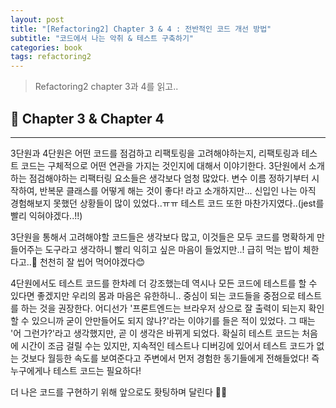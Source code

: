 ```yaml
---
layout: post
title: "[Refactoring2] Chapter 3 & 4 : 전반적인 코드 개선 방법"
subtitle: "코드에서 나는 악취 & 테스트 구축하기"
categories: book
tags: refactoring2
---
```


> Refactoring2 chapter 3과 4를 읽고..

<!---more--->

## 📌 Chapter 3 & Chapter 4

---

3단원과 4단원은 어떤 코드를 점검하고 리팩토링을 고려해야하는지, 리팩토링과 테스트 코드는 구체적으로 어떤 연관을 가지는 것인지에 대해서 이야기한다. 3단원에서 소개하는 점검해야하는 리팩터링 요소들은 생각보다 엄청 많았다. 변수 이름 정하기부터 시작하여, 반복문 클래스를 어떻게 해는 것이 좋다! 라고 소개하지만... 신입인 나는 아직 경험해보지 못했던 상황들이 많이 있었다..ㅠㅠ 테스트 코드 또한 마찬가지였다..(jest를 빨리 익혀야겠다..!!)

3단원을 통해서 고려해야할 코드들은 생각보다 많고, 이것들은 모두 코드를 명확하게 만들어주는 도구라고 생각하니 빨리 익히고 싶은 마음이 들었지만..! 급히 먹는 밥이 체한다고..🍚 천천히 잘 씹어 먹어야겠다😊

4단원에서도 테스트 코드를 한차례 더 강조했는데 역시나 모든 코드에 테스트를 할 수 있다면 좋겠지만 우리의 몸과 마음은 유한하니.. 중심이 되는 코드들을 중점으로 테스트를 하는 것을 권장한다. 어디선가 '프론트엔드는 브라우저 상으로 잘 출력이 되는지 확인할 수 있으니까 굳이 안만들어도 되지 않나?'라는 이야기를 들은 적이 있었다. 그 때는 '어 그런가?'라고 생각했지만, 곧 이 생각은 바뀌게 되었다. 확실히 테스트 코드는 처음에 시간이 조금 걸릴 수는 있지만, 지속적인 테스트나 디버깅에 있어서 테스트 코드가 없는 것보다 월등한 속도를 보여준다고 주변에서 먼저 경험한 동기들에게 전해들었다! 즉 누구에게나 테스트 코드는 필요하다!

더 나은 코드를 구현하기 위해 앞으로도 홧팅하며 달린다 🏃🏻
